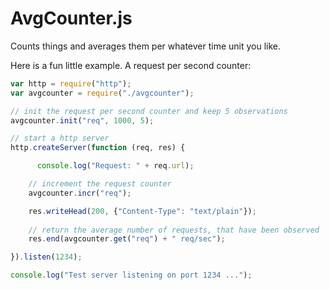 AvgCounter.js
=============

Counts things and averages them per whatever time unit you like.

Here is a fun little example. A request per second counter:

```javascript
var http = require("http");
var avgcounter = require("./avgcounter");

// init the request per second counter and keep 5 observations
avgcounter.init("req", 1000, 5);

// start a http server
http.createServer(function (req, res) {

	  console.log("Request: " + req.url);

    // increment the request counter
    avgcounter.incr("req");

  	res.writeHead(200, {"Content-Type": "text/plain"});
  	
  	// return the average number of requests, that have been observed
  	res.end(avgcounter.get("req") + " req/sec");

}).listen(1234);

console.log("Test server listening on port 1234 ...");

```
